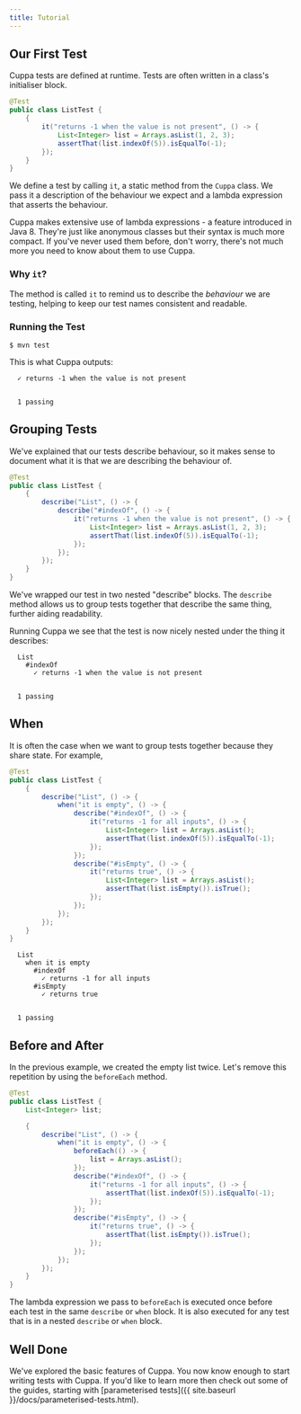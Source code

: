 ```yaml
---
title: Tutorial
---
```


## Our First Test

Cuppa tests are defined at runtime. Tests are often written in a class's initialiser block.

```java
@Test
public class ListTest {
    {
        it("returns -1 when the value is not present", () -> {
            List<Integer> list = Arrays.asList(1, 2, 3);
            assertThat(list.indexOf(5)).isEqualTo(-1);
        });
    }
}
```

We define a test by calling `it`, a static method from the `Cuppa` class. We pass it a description of the behaviour we
expect and a lambda expression that asserts the behaviour.

Cuppa makes extensive use of lambda expressions - a feature introduced in Java 8. They're just like anonymous classes
but their syntax is much more compact. If you've never used them before, don't worry, there's not much more you need
to know about them to use Cuppa.

### Why `it`?

The method is called `it` to remind us to describe the *behaviour* we are testing, helping to keep our test names
consistent and readable.

### Running the Test

```shell
$ mvn test
```

This is what Cuppa outputs:

```
  ✓ returns -1 when the value is not present


  1 passing
```

## Grouping Tests

We've explained that our tests describe behaviour, so it makes sense to document what it is that we are describing the
behaviour of.

```java
@Test
public class ListTest {
    {
        describe("List", () -> {
            describe("#indexOf", () -> {
                it("returns -1 when the value is not present", () -> {
                    List<Integer> list = Arrays.asList(1, 2, 3);
                    assertThat(list.indexOf(5)).isEqualTo(-1);
                });
            });
        });
    }
}
```

We've wrapped our test in two nested "describe" blocks. The `describe` method allows us to group tests together
that describe the same thing, further aiding readability.

Running Cuppa we see that the test is now nicely nested under the thing it describes:

```
  List
    #indexOf
      ✓ returns -1 when the value is not present


  1 passing
```

## When

It is often the case when we want to group tests together because they share state. For example,

```java
@Test
public class ListTest {
    {
        describe("List", () -> {
            when("it is empty", () -> {
                describe("#indexOf", () -> {
                    it("returns -1 for all inputs", () -> {
                        List<Integer> list = Arrays.asList();
                        assertThat(list.indexOf(5)).isEqualTo(-1);
                    });
                });
                describe("#isEmpty", () -> {
                    it("returns true", () -> {
                        List<Integer> list = Arrays.asList();
                        assertThat(list.isEmpty()).isTrue();
                    });
                });
            });
        });
    }
}
```

```
  List
    when it is empty
      #indexOf
        ✓ returns -1 for all inputs
      #isEmpty
        ✓ returns true


  1 passing
```

## Before and After

In the previous example, we created the empty list twice. Let's remove this repetition by using the `beforeEach` method.


```java
@Test
public class ListTest {
    List<Integer> list;

    {
        describe("List", () -> {
            when("it is empty", () -> {
                beforeEach(() -> {
                    list = Arrays.asList();
                });
                describe("#indexOf", () -> {
                    it("returns -1 for all inputs", () -> {
                        assertThat(list.indexOf(5)).isEqualTo(-1);
                    });
                });
                describe("#isEmpty", () -> {
                    it("returns true", () -> {
                        assertThat(list.isEmpty()).isTrue();
                    });
                });
            });
        });
    }
}
```

The lambda expression we pass to `beforeEach` is executed once before each test in the same `describe` or `when` block.
It is also executed for any test that is in a nested `describe` or `when` block.

## Well Done

We've explored the basic features of Cuppa. You now know enough to start writing tests with Cuppa. If you'd like
to learn more then check out some of the guides, starting with
[parameterised tests]({{ site.baseurl }}/docs/parameterised-tests.html).